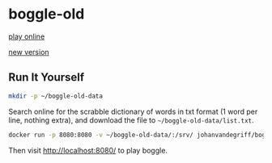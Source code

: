 # boggle-old

[play online](https://games.jjv.sh/boggle-old)

[new version](https://games.jjv.sh/boggle)

## Run It Yourself

```bash
mkdir -p ~/boggle-old-data
```

Search online for the scrabble dictionary of words in txt format (1 word per line, nothing extra), and download the file to `~/boggle-old-data/list.txt`.

```bash
docker run -p 8080:8080 -v ~/boggle-old-data/:/srv/ johanvandegriff/boggle-old:build5
```

Then visit [http://localhost:8080/](http://localhost:8080/) to play boggle.
